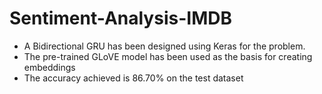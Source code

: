 # Sentiment-Analysis-IMDB
* A Bidirectional GRU has been designed using Keras for the problem.
* The pre-trained GLoVE model has been used as the basis for creating embeddings
* The accuracy achieved is 86.70% on the test dataset
